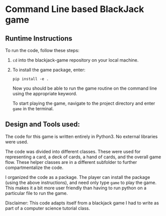 # Command Line based BlackJack game

## Runtime Instructions

To run the code, follow these steps:

1. `cd` into the blackjack-game repository on your local machine.
2. To install the game package, enter:

   `pip install -e .`

   Now you should be able to run the game routine on the command line using the appropriate keyword.

   To start playing the game, navigate to the project directory and enter `game` in the terminal.

## Design and Tools used:

The code for this game is written entirely in Python3. No external libraries were used.

The code was divided into different classes. These were used for representing a card, a deck of cards, a hand of cards, and the overall game flow. These helper classes are in a different subfolder to further compartmentalize the code.

I organized the code as a package. The player can install the package (using the above instructions), and need only type `game` to play the game. This makes it a bit more user friendly than having to run python on a particular file to run the game.

Disclaimer: This code adapts itself from a blackjack game I had to write as part of a computer science tutorial class.

